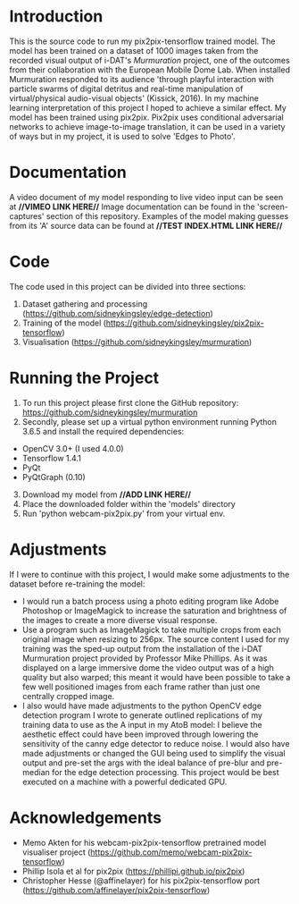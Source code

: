 # Introduction
This is the source code to run my pix2pix-tensorflow trained model.
The model has been trained on a dataset of 1000 images taken from the recorded visual output of i-DAT's *Murmuration* project, one of the outcomes from their collaboration with the European Mobile Dome Lab. When installed Murmuration responded to its audience 'through playful interaction with particle swarms of digital detritus and real-time manipulation of virtual/physical audio-visual objects' (Kissick, 2016). In my machine learning interpretation of this project I hoped to achieve a similar effect.
My model has been trained using pix2pix. Pix2pix uses conditional adversarial networks to achieve image-to-image translation, it can be used in a variety of ways but in my project,  it is used to solve 'Edges to Photo'. 


# Documentation
A video document of my model responding to live video input can be seen at **//VIMEO LINK HERE//**
Image documentation can be found in the 'screen-captures' section of this repository.
Examples of the model making guesses from its 'A' source data can be found at **//TEST INDEX.HTML LINK HERE//**


# Code
The code used in this project can be divided into three sections:
1. Dataset gathering and processing (https://github.com/sidneykingsley/edge-detection)
2. Training of the model (https://github.com/sidneykingsley/pix2pix-tensorflow)
3. Visualisation (https://github.com/sidneykingsley/murmuration)


# Running the Project
1. To run this project please first clone the GitHub repository: https://github.com/sidneykingsley/murmuration
2. Secondly, please set up a virtual python environment running Python 3.6.5 and install the required dependencies:
- OpenCV 3.0+ (I used 4.0.0)
- Tensorflow 1.4.1
- PyQt
- PyQtGraph (0.10)
3. Download my model from **//ADD LINK HERE//**
4. Place the downloaded folder within the 'models' directory
5. Run 'python webcam-pix2pix.py' from your virtual env.


# Adjustments
If I were to continue with this project, I would make some adjustments to the dataset before re-training the model:
- I would run a batch process using a photo editing program like Adobe Photoshop or ImageMagick to increase the saturation and brightness of the images to create a more diverse visual response.
- Use a program such as ImageMagick to take multiple crops from each original image when resizing to 256px. The source content I used for my training was the sped-up output from the installation of the i-DAT Murmuration project provided by Professor Mike Phillips. As it was displayed on a large immersive dome the video output was of a high quality but also warped; this meant it would have been possible to take a few well positioned images from each frame rather than just one centrally cropped image.
- I also would have made adjustments to the python OpenCV edge detection program I wrote to generate outlined replications of my training data to use as the A input in my AtoB model: I believe the aesthetic effect could have been improved through lowering the sensitivity of the canny edge detector to reduce noise.
I would also have made adjustments or changed the GUI being used to simplify the visual output and pre-set the args with the ideal balance of pre-blur and pre-median for the edge detection processing. 
This project would be best executed on a machine with a powerful dedicated GPU. 



# Acknowledgements
- Memo Akten for his webcam-pix2pix-tensorflow pretrained model visualiser project (https://github.com/memo/webcam-pix2pix-tensorflow)
- Phillip Isola et al for pix2pix (https://phillipi.github.io/pix2pix)
- Christopher Hesse (@affinelayer) for his pix2pix-tensorflow port (https://github.com/affinelayer/pix2pix-tensorflow)
